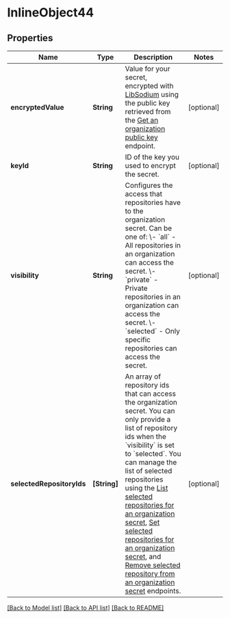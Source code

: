 # InlineObject44

## Properties
Name | Type | Description | Notes
------------ | ------------- | ------------- | -------------
**encryptedValue** | **String** | Value for your secret, encrypted with [LibSodium](https://libsodium.gitbook.io/doc/bindings_for_other_languages) using the public key retrieved from the [Get an organization public key](https://docs.github.com/enterprise-server@3.0/rest/reference/actions#get-an-organization-public-key) endpoint. | [optional] 
**keyId** | **String** | ID of the key you used to encrypt the secret. | [optional] 
**visibility** | **String** | Configures the access that repositories have to the organization secret. Can be one of:   \\- &#x60;all&#x60; - All repositories in an organization can access the secret.   \\- &#x60;private&#x60; - Private repositories in an organization can access the secret.   \\- &#x60;selected&#x60; - Only specific repositories can access the secret. | [optional] 
**selectedRepositoryIds** | **[String]** | An array of repository ids that can access the organization secret. You can only provide a list of repository ids when the &#x60;visibility&#x60; is set to &#x60;selected&#x60;. You can manage the list of selected repositories using the [List selected repositories for an organization secret](https://docs.github.com/enterprise-server@3.0/rest/reference/actions#list-selected-repositories-for-an-organization-secret), [Set selected repositories for an organization secret](https://docs.github.com/enterprise-server@3.0/rest/reference/actions#set-selected-repositories-for-an-organization-secret), and [Remove selected repository from an organization secret](https://docs.github.com/enterprise-server@3.0/rest/reference/actions#remove-selected-repository-from-an-organization-secret) endpoints. | [optional] 

[[Back to Model list]](../README.md#documentation-for-models) [[Back to API list]](../README.md#documentation-for-api-endpoints) [[Back to README]](../README.md)


